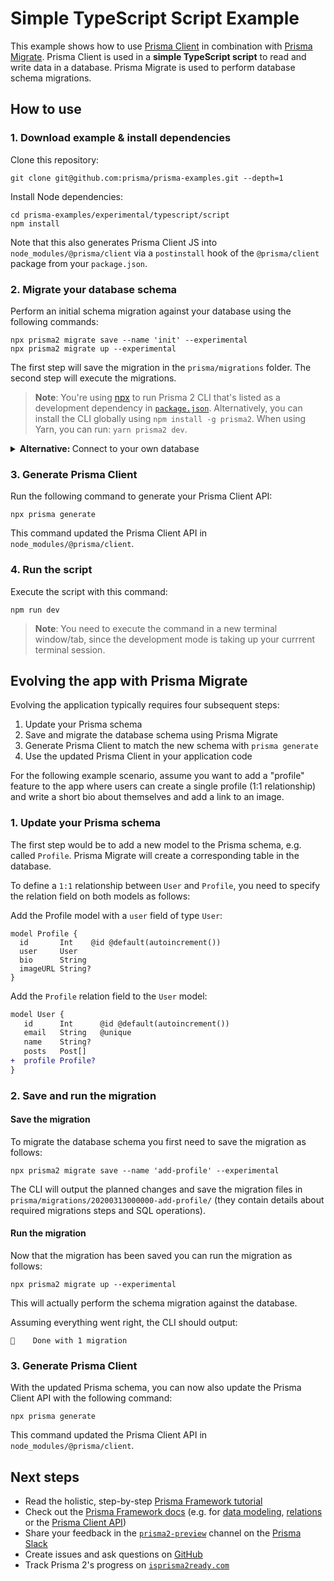 # Simple TypeScript Script Example

This example shows how to use [Prisma Client](https://github.com/prisma/prisma2/blob/master/docs/prisma-client-js/api.md) in combination with [Prisma Migrate](https://github.com/prisma/migrate). Prisma Client is used in a **simple TypeScript script** to read and write data in a database. Prisma Migrate is used to perform database schema migrations.

## How to use

### 1. Download example & install dependencies

Clone this repository:

```
git clone git@github.com:prisma/prisma-examples.git --depth=1
```

Install Node dependencies:

```
cd prisma-examples/experimental/typescript/script
npm install
```

Note that this also generates Prisma Client JS into `node_modules/@prisma/client` via a `postinstall` hook of the `@prisma/client` package from your `package.json`.

### 2. Migrate your database schema

Perform an initial schema migration against your database using the following commands:

```
npx prisma2 migrate save --name 'init' --experimental
npx prisma2 migrate up --experimental
```

The first step will save the migration in the `prisma/migrations` folder. The second step will execute the migrations.

> **Note**: You're using [npx](https://github.com/npm/npx) to run Prisma 2 CLI that's listed as a development dependency in [`package.json`](./package.json). Alternatively, you can install the CLI globally using `npm install -g prisma2`. When using Yarn, you can run: `yarn prisma2 dev`.

<Details>
<Summary><b>Alternative: </b>Connect to your own database</Summary>

Prisma supports MySQL and PostgreSQL at the moment. If you would like to connect to your own database, you can do so by specifying a different data source in the [Prisma schema file](prisma/schema.prisma).

For a MySQL provider:

```prisma
datasource mysql {
    provider = "mysql"
    url      = "mysql://johndoe:secret42@localhost:3306/mydatabase"
}
```

*OR*

For a PostgreSQL provider:

```prisma
datasource postgresql {
  provider = "postgresql"
  url      = "postgresql://johndoe:secret42@localhost:5432/mydatabase?schema=public"
}
```

> **Note**: In the above example connection strings, `johndoe` would be the username to your database, `secret42` the password, `mydatabase` the name of your database, and `public` the [PostgreSQL schema](https://www.postgresql.org/docs/9.1/ddl-schemas.html).

</Details>

### 3. Generate Prisma Client

Run the following command to generate your Prisma Client API:

```
npx prisma generate
```

This command updated the Prisma Client API in `node_modules/@prisma/client`.


### 4. Run the script

Execute the script with this command: 

```
npm run dev
```

> **Note**: You need to execute the command in a new terminal window/tab, since the development mode is taking up your currrent terminal session.

## Evolving the app with Prisma Migrate

Evolving the application typically requires four subsequent steps:

1. Update your Prisma schema
1. Save and migrate the database schema using Prisma Migrate
1. Generate Prisma Client to match the new schema with `prisma generate`
1. Use the updated Prisma Client in your application code

For the following example scenario, assume you want to add a "profile" feature to the app where users can create a single profile (1:1 relationship) and write a short bio about themselves and add a link to an image.

### 1. Update your Prisma schema

The first step would be to add a new model to the Prisma schema, e.g. called `Profile`. Prisma Migrate will create a corresponding table in the database.

To define a `1:1` relationship between `User` and `Profile`, you need to specify the relation field on both models as follows:

Add the Profile model with a `user` field of type `User`:

```prisma
model Profile {
  id       Int    @id @default(autoincrement())
  user     User
  bio      String
  imageURL String?
}
```

Add the `Profile` relation field to the `User` model:

```diff
model User {
   id      Int      @id @default(autoincrement())
   email   String   @unique
   name    String?
   posts   Post[]
+  profile Profile?
}
```

### 2. Save and run the migration

#### Save the migration

To migrate the database schema you first need to save the migration as follows:

```
npx prisma2 migrate save --name 'add-profile' --experimental
```

The CLI will output the planned changes and save the migration files in `prisma/migrations/20200313000000-add-profile/` (they contain details about required migrations steps and SQL operations).

#### Run the migration

Now that the migration has been saved you can run the migration as follows:

```
npx prisma2 migrate up --experimental
```

This will actually perform the schema migration against the database.

Assuming everything went right, the CLI should output:

```
🚀    Done with 1 migration
```

### 3. Generate Prisma Client

With the updated Prisma schema, you can now also update the Prisma Client API with the following command:

```
npx prisma generate
```

This command updated the Prisma Client API in `node_modules/@prisma/client`.
## Next steps

- Read the holistic, step-by-step [Prisma Framework tutorial](https://github.com/prisma/prisma2/blob/master/docs/tutorial.md)
- Check out the [Prisma Framework docs](https://github.com/prisma/prisma2) (e.g. for [data modeling](https://github.com/prisma/prisma2/blob/master/docs/data-modeling.md), [relations](https://github.com/prisma/prisma2/blob/master/docs/relations.md) or the [Prisma Client API](https://github.com/prisma/prisma2/tree/master/docs/prisma-client-js/api.md))
- Share your feedback in the [`prisma2-preview`](https://prisma.slack.com/messages/CKQTGR6T0/) channel on the [Prisma Slack](https://slack.prisma.io/)
- Create issues and ask questions on [GitHub](https://github.com/prisma/prisma2/)
- Track Prisma 2's progress on [`isprisma2ready.com`](https://isprisma2ready.com)
